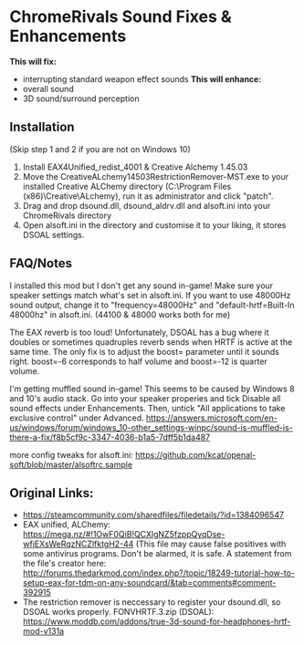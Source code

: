 # ChromeRivals Sound Fixes &amp; Enhancements

**This will fix:**
* interrupting standard weapon effect sounds
**This will enhance:**
* overall sound
* 3D sound/surround perception

## Installation
(Skip step 1 and 2 if you are not on Windows 10)

1. Install EAX4Unified_redist_4001 & Creative Alchemy 1.45.03
2. Move the CreativeALchemy14503RestrictionRemover-MST.exe to your installed Creative ALChemy directory (C:\Program Files (x86)\Creative\ALchemy), run it as administrator and click "patch".
3. Drag and drop dsound.dll, dsound_aldrv.dll and alsoft.ini into your ChromeRivals directory
4. Open alsoft.ini in the directory and customise it to your liking, it stores DSOAL settings.

## FAQ/Notes

I installed this mod but I don't get any sound in-game!
Make sure your speaker settings match what's set in alsoft.ini. If you want to use 48000Hz sound output, change it to "frequency=48000Hz" and "default-hrtf=Built-In 48000hz" in alsoft.ini. (44100 & 48000 works both for me)

The EAX reverb is too loud!
Unfortunately, DSOAL has a bug where it doubles or sometimes quadruples reverb sends when HRTF is active at the same time. The only fix is to adjust the boost= parameter until it sounds right. boost=-6 corresponds to half volume and boost=-12 is quarter volume.

I'm getting muffled sound in-game!
This seems to be caused by Windows 8 and 10's audio stack. Go into your speaker properies and tick Disable all sound effects under Enhancements. Then, untick "All applications to take exclusive control" under Advanced.
https://answers.microsoft.com/en-us/windows/forum/windows_10-other_settings-winpc/sound-is-muffled-is-there-a-fix/f8b5cf9c-3347-4036-b1a5-7dff5b1da487

more config tweaks for alsoft.ini: 
https://github.com/kcat/openal-soft/blob/master/alsoftrc.sample



## Original Links:
* https://steamcommunity.com/sharedfiles/filedetails/?id=1384096547
* EAX unified, ALChemy:
https://mega.nz/#!1OwF0QiB!QCXlgNZ5fzppQyqDse-wfjEXsWeRqzNCZlfktgH2-44
(This file may cause false positives with some antivirus programs. Don't be alarmed, it is safe. A statement from the file's creator here:
http://forums.thedarkmod.com/index.php?/topic/18249-tutorial-how-to-setup-eax-for-tdm-on-any-soundcard/&tab=comments#comment-392915
* The restriction remover is neccessary to register your dsound.dll, so DSOAL works properly.
FONVHRTF.3.zip (DSOAL):
https://www.moddb.com/addons/true-3d-sound-for-headphones-hrtf-mod-v131a	
